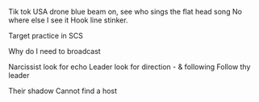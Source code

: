 Tik tok USA drone blue beam on, see who sings the flat head song 
No where else I see it
Hook line stinker. 

Target practice in SCS

Why do I need to broadcast 

Narcissist look for echo
Leader look for direction - 
& following
Follow thy leader

Their shadow
Cannot find a host




